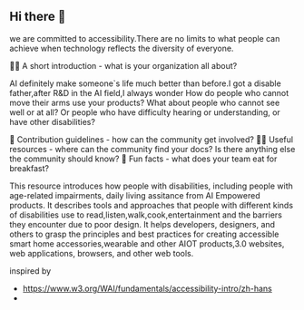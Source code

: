 ## Hi there 👋

we are committed to accessibility.There are no limits to what people can achieve when technology reflects the diversity of everyone.

🙋‍♀️ A short introduction - what is your organization all about?

AI definitely make someone`s life much better than before.I got a disable father,after R&D in the AI field,I always wonder
How do people who cannot move their arms use your products? What about people who cannot see well or at all? Or people who have difficulty hearing or understanding, or have other disabilities?

🌈 Contribution guidelines - how can the community get involved?
👩‍💻 Useful resources - where can the community find your docs? Is there anything else the community should know?
🍿 Fun facts - what does your team eat for breakfast?

This resource introduces how people with disabilities, including people with age-related impairments, daily living assitance from AI Empowered products. It describes tools and approaches that people with different kinds of disabilities use to read,listen,walk,cook,entertainment and the barriers they encounter due to poor design. It helps developers, designers, and others to grasp the principles and best practices for creating accessible smart home accessories,wearable and other AIOT products,3.0 websites, web applications, browsers, and other web tools.



<!--

**Here are some ideas to get you started:**

🙋‍♀️ A short introduction - what is your organization all about?
🌈 Contribution guidelines - how can the community get involved?
👩‍💻 Useful resources - where can the community find your docs? Is there anything else the community should know?
🍿 Fun facts - what does your team eat for breakfast?
🧙 Remember, you can do mighty things with the power of [Markdown](https://docs.github.com/github/writing-on-github/getting-started-with-writing-and-formatting-on-github/basic-writing-and-formatting-syntax)
-->








inspired by 
* https://www.w3.org/WAI/fundamentals/accessibility-intro/zh-hans
* 
